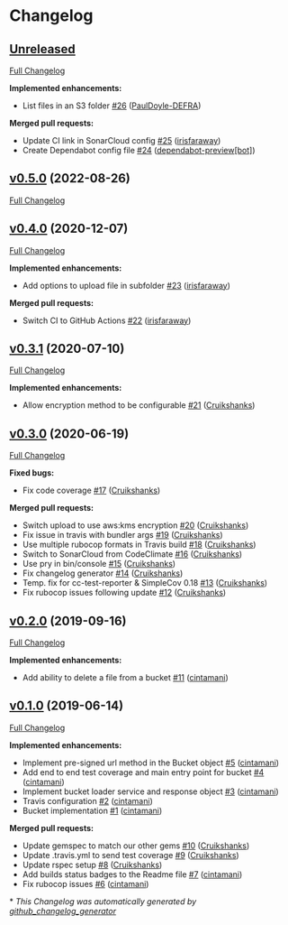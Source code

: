 # Changelog

## [Unreleased](https://github.com/defra/defra-ruby-aws/tree/HEAD)

[Full Changelog](https://github.com/defra/defra-ruby-aws/compare/v0.5.0...HEAD)

**Implemented enhancements:**

- List files in an S3 folder [\#26](https://github.com/DEFRA/defra-ruby-aws/pull/26) ([PaulDoyle-DEFRA](https://github.com/PaulDoyle-DEFRA))

**Merged pull requests:**

- Update CI link in SonarCloud config [\#25](https://github.com/DEFRA/defra-ruby-aws/pull/25) ([irisfaraway](https://github.com/irisfaraway))
- Create Dependabot config file [\#24](https://github.com/DEFRA/defra-ruby-aws/pull/24) ([dependabot-preview[bot]](https://github.com/apps/dependabot-preview))

## [v0.5.0](https://github.com/defra/defra-ruby-aws/tree/v0.5.0) (2022-08-26)

[Full Changelog](https://github.com/defra/defra-ruby-aws/compare/v0.4.0...v0.5.0)

## [v0.4.0](https://github.com/defra/defra-ruby-aws/tree/v0.4.0) (2020-12-07)

[Full Changelog](https://github.com/defra/defra-ruby-aws/compare/v0.3.1...v0.4.0)

**Implemented enhancements:**

- Add options to upload file in subfolder [\#23](https://github.com/DEFRA/defra-ruby-aws/pull/23) ([irisfaraway](https://github.com/irisfaraway))

**Merged pull requests:**

- Switch CI to GitHub Actions [\#22](https://github.com/DEFRA/defra-ruby-aws/pull/22) ([irisfaraway](https://github.com/irisfaraway))

## [v0.3.1](https://github.com/defra/defra-ruby-aws/tree/v0.3.1) (2020-07-10)

[Full Changelog](https://github.com/defra/defra-ruby-aws/compare/v0.3.0...v0.3.1)

**Implemented enhancements:**

- Allow encryption method to be configurable [\#21](https://github.com/DEFRA/defra-ruby-aws/pull/21) ([Cruikshanks](https://github.com/Cruikshanks))

## [v0.3.0](https://github.com/defra/defra-ruby-aws/tree/v0.3.0) (2020-06-19)

[Full Changelog](https://github.com/defra/defra-ruby-aws/compare/v0.2.0...v0.3.0)

**Fixed bugs:**

- Fix code coverage [\#17](https://github.com/DEFRA/defra-ruby-aws/pull/17) ([Cruikshanks](https://github.com/Cruikshanks))

**Merged pull requests:**

- Switch upload to use aws:kms encryption [\#20](https://github.com/DEFRA/defra-ruby-aws/pull/20) ([Cruikshanks](https://github.com/Cruikshanks))
- Fix issue in travis with bundler args [\#19](https://github.com/DEFRA/defra-ruby-aws/pull/19) ([Cruikshanks](https://github.com/Cruikshanks))
- Use multiple rubocop formats in Travis build [\#18](https://github.com/DEFRA/defra-ruby-aws/pull/18) ([Cruikshanks](https://github.com/Cruikshanks))
- Switch to SonarCloud from CodeClimate [\#16](https://github.com/DEFRA/defra-ruby-aws/pull/16) ([Cruikshanks](https://github.com/Cruikshanks))
- Use pry in bin/console [\#15](https://github.com/DEFRA/defra-ruby-aws/pull/15) ([Cruikshanks](https://github.com/Cruikshanks))
- Fix changelog generator [\#14](https://github.com/DEFRA/defra-ruby-aws/pull/14) ([Cruikshanks](https://github.com/Cruikshanks))
- Temp. fix for cc-test-reporter & SimpleCov 0.18 [\#13](https://github.com/DEFRA/defra-ruby-aws/pull/13) ([Cruikshanks](https://github.com/Cruikshanks))
- Fix rubocop issues following update [\#12](https://github.com/DEFRA/defra-ruby-aws/pull/12) ([Cruikshanks](https://github.com/Cruikshanks))

## [v0.2.0](https://github.com/defra/defra-ruby-aws/tree/v0.2.0) (2019-09-16)

[Full Changelog](https://github.com/defra/defra-ruby-aws/compare/v0.1.0...v0.2.0)

**Implemented enhancements:**

- Add ability to delete a file from a bucket [\#11](https://github.com/DEFRA/defra-ruby-aws/pull/11) ([cintamani](https://github.com/cintamani))

## [v0.1.0](https://github.com/defra/defra-ruby-aws/tree/v0.1.0) (2019-06-14)

[Full Changelog](https://github.com/defra/defra-ruby-aws/compare/28ca1fcaa9b7869b9dc7fb1ffaaddbeb6737891c...v0.1.0)

**Implemented enhancements:**

- Implement pre-signed url method in the Bucket object [\#5](https://github.com/DEFRA/defra-ruby-aws/pull/5) ([cintamani](https://github.com/cintamani))
- Add end to end test coverage and main entry point for bucket [\#4](https://github.com/DEFRA/defra-ruby-aws/pull/4) ([cintamani](https://github.com/cintamani))
- Implement bucket loader service and response object [\#3](https://github.com/DEFRA/defra-ruby-aws/pull/3) ([cintamani](https://github.com/cintamani))
- Travis configuration [\#2](https://github.com/DEFRA/defra-ruby-aws/pull/2) ([cintamani](https://github.com/cintamani))
- Bucket implementation [\#1](https://github.com/DEFRA/defra-ruby-aws/pull/1) ([cintamani](https://github.com/cintamani))

**Merged pull requests:**

- Update gemspec to match our other gems [\#10](https://github.com/DEFRA/defra-ruby-aws/pull/10) ([Cruikshanks](https://github.com/Cruikshanks))
- Update .travis.yml to send test coverage [\#9](https://github.com/DEFRA/defra-ruby-aws/pull/9) ([Cruikshanks](https://github.com/Cruikshanks))
- Update rspec setup [\#8](https://github.com/DEFRA/defra-ruby-aws/pull/8) ([Cruikshanks](https://github.com/Cruikshanks))
- Add builds status badges to the Readme file [\#7](https://github.com/DEFRA/defra-ruby-aws/pull/7) ([cintamani](https://github.com/cintamani))
- Fix rubocop issues [\#6](https://github.com/DEFRA/defra-ruby-aws/pull/6) ([cintamani](https://github.com/cintamani))



\* *This Changelog was automatically generated by [github_changelog_generator](https://github.com/github-changelog-generator/github-changelog-generator)*
